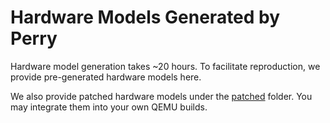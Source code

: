 # Hardware Models Generated by Perry

Hardware model generation takes ~20 hours. To facilitate reproduction, we provide pre-generated hardware models here.

We also provide patched hardware models under the [patched](./patched/) folder. You may integrate them into your own QEMU builds.